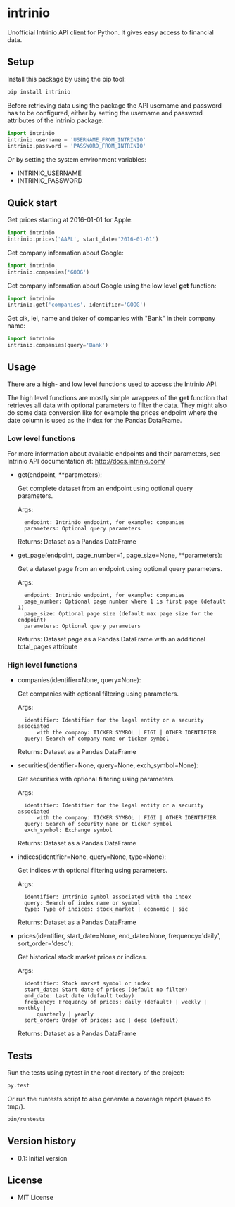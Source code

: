 # intrinio
Unofficial Intrinio API client for Python.
It gives easy access to financial data.

## Setup
Install this package by using the pip tool:

```bash
pip install intrinio
```

Before retrieving data using the package the API username and password has to be
configured, either by setting the username and password attributes of the
intrinio package:

```python
import intrinio
intrinio.username = 'USERNAME_FROM_INTRINIO'
intrinio.password = 'PASSWORD_FROM_INTRINIO'
```

Or by setting the system environment variables:

* INTRINIO_USERNAME
* INTRINIO_PASSWORD

## Quick start
Get prices starting at 2016-01-01 for Apple:

```python
import intrinio
intrinio.prices('AAPL', start_date='2016-01-01')
```

Get company information about Google:

```python
import intrinio
intrinio.companies('GOOG')
```
Get company information about Google using the low level **get** function:

```python
import intrinio
intrinio.get('companies', identifier='GOOG')
```

Get cik, lei, name and ticker of companies with "Bank" in their company name:

```python
import intrinio
intrinio.companies(query='Bank')
```

## Usage
There are a high- and low level functions used to access the Intrinio API.

The high level functions are mostly simple wrappers of the **get** function
that retrieves all data with optional parameters to filter the data. They
might also do some data conversion like for example the prices endpoint
where the date column is used as the index for the Pandas DataFrame.

### Low level functions
For more information about available endpoints and their parameters,
see Intrinio API documentation at: http://docs.intrinio.com/

* get(endpoint, **parameters):

    Get complete dataset from an endpoint using optional query parameters.

    Args:
    
        endpoint: Intrinio endpoint, for example: companies
        parameters: Optional query parameters

    Returns:
        Dataset as a Pandas DataFrame

* get_page(endpoint, page_number=1, page_size=None, **parameters):

    Get a dataset page from an endpoint using optional query parameters.

    Args:
    
        endpoint: Intrinio endpoint, for example: companies
        page_number: Optional page number where 1 is first page (default 1)
        page_size: Optional page size (default max page size for the endpoint)
        parameters: Optional query parameters

    Returns:
        Dataset page as a Pandas DataFrame with an additional total_pages
        attribute

### High level functions


* companies(identifier=None, query=None):

    Get companies with optional filtering using parameters.

    Args:
    
        identifier: Identifier for the legal entity or a security associated
            with the company: TICKER SYMBOL | FIGI | OTHER IDENTIFIER
        query: Search of company name or ticker symbol

    Returns:
        Dataset as a Pandas DataFrame

* securities(identifier=None, query=None, exch_symbol=None):

    Get securities with optional filtering using parameters.

    Args:
    
        identifier: Identifier for the legal entity or a security associated
            with the company: TICKER SYMBOL | FIGI | OTHER IDENTIFIER
        query: Search of security name or ticker symbol
        exch_symbol: Exchange symbol

    Returns:
        Dataset as a Pandas DataFrame

* indices(identifier=None, query=None, type=None):

    Get indices with optional filtering using parameters.

    Args:
    
        identifier: Intrinio symbol associated with the index
        query: Search of index name or symbol
        type: Type of indices: stock_market | economic | sic
        
    Returns:
        Dataset as a Pandas DataFrame

* prices(identifier, start_date=None, end_date=None, frequency='daily',
           sort_order='desc'):
           
    Get historical stock market prices or indices.

    Args:
    
        identifier: Stock market symbol or index
        start_date: Start date of prices (default no filter)
        end_date: Last date (default today)
        frequency: Frequency of prices: daily (default) | weekly | monthly |
            quarterly | yearly
        sort_order: Order of prices: asc | desc (default)

    Returns:
        Dataset as a Pandas DataFrame

## Tests
Run the tests using pytest in the root directory of the project:

```bash
py.test
```

Or run the runtests script to also generate a coverage report
(saved to tmp/).

```bash
bin/runtests
```


## Version history

* 0.1: Initial version

## License

* MIT License